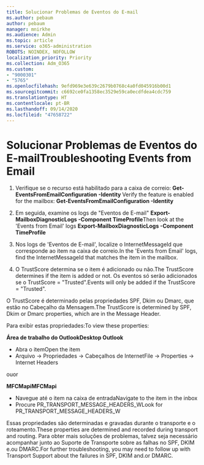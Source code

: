 ```yaml
---
title: Solucionar Problemas de Eventos do E-mail
ms.author: pebaum
author: pebaum
manager: mnirkhe
ms.audience: Admin
ms.topic: article
ms.service: o365-administration
ROBOTS: NOINDEX, NOFOLLOW
localization_priority: Priority
ms.collection: Adm_O365
ms.custom:
- "9000301"
- "5765"
ms.openlocfilehash: 9efd969e3e639c2679b0768c4a0fd045916b00d1
ms.sourcegitcommit: c6692ce0fa1358ec3529e59ca0ecdfdea4cdc759
ms.translationtype: HT
ms.contentlocale: pt-BR
ms.lasthandoff: 09/14/2020
ms.locfileid: "47658722"
---
```

# <a name="troubleshooting-events-from-email"></a><span data-ttu-id="23a9f-102">Solucionar Problemas de Eventos do E-mail</span><span class="sxs-lookup"><span data-stu-id="23a9f-102">Troubleshooting Events from Email</span></span>

1. <span data-ttu-id="23a9f-103">Verifique se o recurso está habilitado para a caixa de correio: **Get-EventsFromEmailConfiguration -Identity <mailbox>**</span><span class="sxs-lookup"><span data-stu-id="23a9f-103">Verify the feature is enabled for the mailbox: **Get-EventsFromEmailConfiguration -Identity <mailbox>**</span></span>

2. <span data-ttu-id="23a9f-104">Em seguida, examine os logs de "Eventos de E-mail" **Export-MailboxDiagnosticLogs <mailbox> -Component TimeProfile**</span><span class="sxs-lookup"><span data-stu-id="23a9f-104">Then look at the 'Events from Email' logs **Export-MailboxDiagnosticLogs <mailbox> -Component TimeProfile**</span></span>

3. <span data-ttu-id="23a9f-105">Nos logs de 'Eventos de E-mail', localize o InternetMessageId que corresponde ao item na caixa de correio.</span><span class="sxs-lookup"><span data-stu-id="23a9f-105">In the 'Events from Email' logs, find the InternetMessageId that matches the item in the mailbox.</span></span>  

4. <span data-ttu-id="23a9f-106">O TrustScore determina se o item é adicionado ou não.</span><span class="sxs-lookup"><span data-stu-id="23a9f-106">The TrustScore determines if the item is added or not.</span></span> <span data-ttu-id="23a9f-107">Os eventos só serão adicionados se o TrustScore = "Trusted".</span><span class="sxs-lookup"><span data-stu-id="23a9f-107">Events will only be added if the TrustScore = "Trusted".</span></span>

<span data-ttu-id="23a9f-108">O TrustScore é determinado pelas propriedades SPF, Dkim ou Dmarc, que estão no Cabeçalho da Mensagem.</span><span class="sxs-lookup"><span data-stu-id="23a9f-108">The TrustScore is determined by SPF, Dkim or Dmarc properties, which are in the Message Header.</span></span>

<span data-ttu-id="23a9f-109">Para exibir estas propriedades:</span><span class="sxs-lookup"><span data-stu-id="23a9f-109">To view these properties:</span></span>

<span data-ttu-id="23a9f-110">**Área de trabalho do Outlook**</span><span class="sxs-lookup"><span data-stu-id="23a9f-110">**Desktop Outlook**</span></span>

- <span data-ttu-id="23a9f-111">Abra o item</span><span class="sxs-lookup"><span data-stu-id="23a9f-111">Open the item</span></span>
- <span data-ttu-id="23a9f-112">Arquivo -> Propriedades -> Cabeçalhos de Internet</span><span class="sxs-lookup"><span data-stu-id="23a9f-112">File -> Properties -> Internet Headers</span></span>

<span data-ttu-id="23a9f-113">ou</span><span class="sxs-lookup"><span data-stu-id="23a9f-113">or</span></span>

<span data-ttu-id="23a9f-114">**MFCMapi**</span><span class="sxs-lookup"><span data-stu-id="23a9f-114">**MFCMapi**</span></span>

- <span data-ttu-id="23a9f-115">Navegue até o item na caixa de entrada</span><span class="sxs-lookup"><span data-stu-id="23a9f-115">Navigate to the item in the inbox</span></span>
- <span data-ttu-id="23a9f-116">Procure PR_TRANSPORT_MESSAGE_HEADERS_W</span><span class="sxs-lookup"><span data-stu-id="23a9f-116">Look for PR_TRANSPORT_MESSAGE_HEADERS_W</span></span>

<span data-ttu-id="23a9f-117">Essas propriedades são determinadas e gravadas durante o transporte e o roteamento.</span><span class="sxs-lookup"><span data-stu-id="23a9f-117">These properties are determined and recorded during transport and routing.</span></span> <span data-ttu-id="23a9f-118">Para obter mais soluções de problemas, talvez seja necessário acompanhar junto ao Suporte de Transporte sobre as falhas no SPF, DKIM e.ou DMARC.</span><span class="sxs-lookup"><span data-stu-id="23a9f-118">For further troubleshooting, you may need to follow up with Transport Support about the failures in  SPF, DKIM and.or DMARC.</span></span>